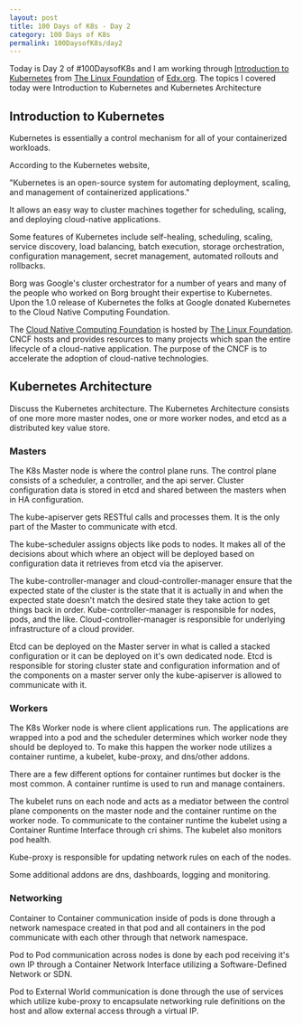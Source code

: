 ```yaml
---
layout: post
title: 100 Days of K8s - Day 2
category: 100 Days of K8s
permalink: 100DaysofK8s/day2
---
```


Today is Day 2 of #100DaysofK8s and I am working through [Introduction to Kubernetes](https://www.edx.org/course/introduction-to-kubernetes) from [The Linux Foundation](www.linuxfoundation.org/‎
) of [Edx.org](https://edx.org). The topics I covered today were Introduction to Kubernetes and Kubernetes Architecture

## Introduction to Kubernetes

Kubernetes is essentially a control mechanism for all of your containerized workloads.

According to the Kubernetes website,

"Kubernetes is an open-source system for automating deployment, scaling, and management of containerized applications."

It allows an easy way to cluster machines together for scheduling, scaling, and deploying cloud-native applications.

Some features of Kubernetes include self-healing, scheduling, scaling, service discovery, load balancing, batch execution, storage orchestration, configuration management, secret management, automated rollouts and rollbacks.

Borg was Google's cluster orchestrator for a number of years and many of the people who worked on Borg brought their expertise to Kubernetes. Upon the 1.0 release of Kubernetes the folks at Google donated Kubernetes to the Cloud Native Computing Foundation.

The [Cloud Native Computing Foundation](https://www.cncf.io/) is hosted by [The Linux Foundation](https://linuxfoundation.org). CNCF hosts and provides resources to many projects which span the entire lifecycle of a cloud-native application. The purpose of the CNCF is to accelerate the adoption of cloud-native technologies.

## Kubernetes Architecture

Discuss the Kubernetes architecture.
The Kubernetes Architecture consists of one more more master nodes, one or more worker nodes, and etcd as a distributed key value store.

### Masters
The K8s Master node is where the control plane runs. The control plane consists of a scheduler, a controller, and the api server. Cluster configuration data is stored in etcd and shared between the masters when in HA configuration.

The kube-apiserver gets RESTful calls and processes them. It is the only part of the Master to communicate with etcd.

The kube-scheduler assigns objects like pods to nodes. It makes all of the decisions about which where an object will be deployed based on configuration data it retrieves from etcd via the apiserver.

The kube-controller-manager and cloud-controller-manager ensure that the expected state of the cluster is the state that it is actually in and when the expected state doesn't match the desired state they take action to get things back in order.  Kube-controller-manager is responsible for nodes, pods, and the like. Cloud-controller-manager is responsible for underlying infrastructure of a cloud provider.

Etcd can be deployed on the Master server in what is called a stacked configuration or it can be deployed on it's own dedicated node. Etcd is responsible for storing cluster state and configuration information and of the components on a master server only the kube-apiserver is allowed to communicate with it.   

### Workers
The K8s Worker node is where client applications run. The applications are wrapped into a pod and the scheduler determines which worker node they should be deployed to. To make this happen the worker node utilizes a container runtime, a kubelet, kube-proxy, and dns/other addons.

There are a few different options for container runtimes but docker is the most common. A container runtime is used to run and manage containers.

The kubelet runs on each node and acts as a mediator between the control plane components on the master node and the container runtime on the worker node. To communicate to the container runtime the kubelet using a Container Runtime Interface through cri shims. The kubelet also monitors pod health.

Kube-proxy is responsible for updating network rules on each of the nodes.

Some additional addons are dns, dashboards, logging and monitoring.

### Networking

Container to Container communication inside of pods is done through a network namespace created in that pod and all containers in the pod communicate with each other through that network namespace.

Pod to Pod communication across nodes is done by each pod receiving it's own IP through a Container Network Interface utilizing a Software-Defined Network or SDN.  

Pod to External World communication is done through the use of services which utilize kube-proxy to encapsulate networking rule definitions on the host and allow external access through a virtual IP.
